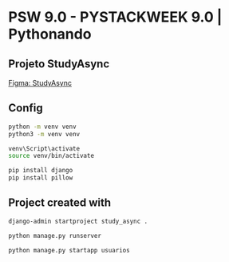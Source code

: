 # PSW 9.0 - PYSTACKWEEK 9.0 | Pythonando

## Projeto StudyAsync

[Figma: StudyAsync](https://www.figma.com/file/lScIF34y6BVRbyp2g8c2Cl/Untitled?type=design&node-id=0%3A1&mode=design&t=QHCxV7YpFU6S853N-1)

## Config

```bash
python -m venv venv
python3 -m venv venv

venv\Script\activate
source venv/bin/activate

pip install django
pip install pillow
```

## Project created with

```bash
django-admin startproject study_async .

python manage.py runserver

python manage.py startapp usuarios
```
